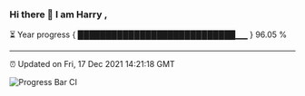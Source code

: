 ### Hi there 👋 I am Harry , 

⏳ Year progress { ████████████████████████████▁▁ } 96.05 %

---

⏰ Updated on Fri, 17 Dec 2021 14:21:18 GMT

![Progress Bar CI](https://github.com/duykhang68/duykhang68/workflows/Progress%20Bar%20CI/badge.svg)
